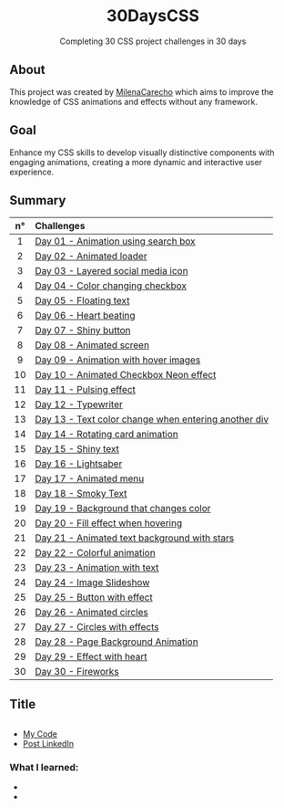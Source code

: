<div align="center">
  <img src="">
  
  # 30DaysCSS
  Completing 30 CSS project challenges in 30 days

</div>

## About

This project was created by <a href="https://github.com/MilenaCarecho/30diasDeCSS" >MilenaCarecho</a> which aims to improve the knowledge of CSS animations and effects without any framework.

## Goal

Enhance my CSS skills to develop visually distinctive components with engaging animations, creating a more dynamic and interactive user experience.

## Summary

n°  | Challenges 
:--:|:--------------------------------------------------------|
1   | [Day 01 - Animation using search box](#id01)
2   | [Day 02 - Animated loader](#id02)
3   | [Day 03 - Layered social media icon](#id03)
4   | [Day 04 - Color changing checkbox](#id04)
5   | [Day 05 - Floating text](#id05)
6   | [Day 06 - Heart beating](#id06)
7   | [Day 07 - Shiny button](#id07)
8   | [Day 08 - Animated screen](#id08)
9   | [Day 09 - Animation with hover images](#id09)
10  | [Day 10 - Animated Checkbox Neon effect](#id10)
11  | [Day 11 - Pulsing effect](#id11)
12  | [Day 12 - Typewriter](#id12)
13  | [Day 13 - Text color change when entering another div](#id13)
14  | [Day 14 - Rotating card animation](#id14)
15  | [Day 15 - Shiny text](#id15)
16  | [Day 16 - Lightsaber](#id16)
17  | [Day 17 - Animated menu](#id17)
18  | [Day 18 - Smoky Text](#id18)
19  | [Day 19 - Background that changes color](#id19)
20  | [Day 20 - Fill effect when hovering](#id20)
21  | [Day 21 - Animated text background with stars](#id21)
22  | [Day 22 - Colorful animation](#id22)
23  | [Day 23 - Animation with text](#id23)
24  | [Day 24 - Image Slideshow](#id24)
25  | [Day 25 - Button with effect](#id25)
26  | [Day 26 - Animated circles](#id26)
27  | [Day 27 - Circles with effects](#id27)
28  | [Day 28 - Page Background Animation](#id28)
29  | [Day 29 - Effect with heart](#id29)
30  | [Day 30 - Fireworks](#id30)

## Title <a name="id01"></a>
<img src="" alt="">

- [My Code]()
- [Post LinkedIn]() 

### What I learned:

-
-

<br>
